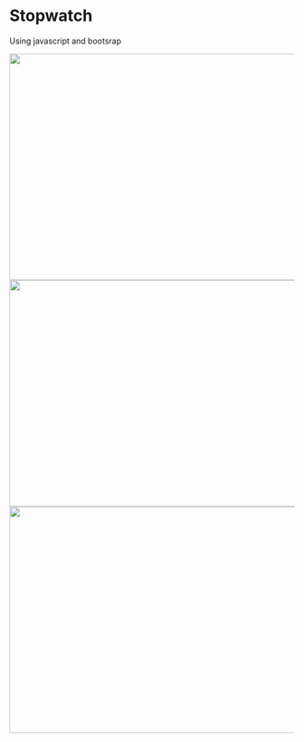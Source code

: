 # Stopwatch
Using javascript and bootsrap

<img src="https://user-images.githubusercontent.com/25387557/118833211-3013da00-b8b9-11eb-9599-4e6f8b24679d.PNG" width="600" height="400">
<img src="https://user-images.githubusercontent.com/25387557/118833215-30ac7080-b8b9-11eb-932c-9df805f03ba6.PNG" width="600" height="400">
<img src="https://user-images.githubusercontent.com/25387557/118833210-3013da00-b8b9-11eb-9ddb-a67ceb475bda.png" width="600" height="400">



